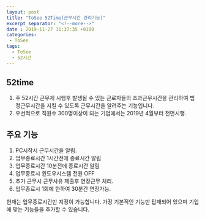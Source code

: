 ```yaml
---
layout: post
title: "ToSee 52Time(근무시간 관리기능)"
excerpt_separator: "<!--more-->"
date : 2019-11-27 11:37:35 +0100
categories:
 - ToSee
tags:
  - ToSee
  - 52시간
---
```


## 52time
1. 주 52시간 근무제 시행후 발생될 수 있는 근로자들의 초과근무시간을 관리하여 법정근무시간을 지킬 수 있도록 근무시간을 알려주는 기능입니다.
2. 우선적으로 직원수 300명이상이 되는 기업에서는 2019년 4월부터 전면시행.

## 주요 기능
1. PC시작시 근무시간을 알림.
2. 업무종료시간 1시간전에 종료시간 알림
3. 업무종료시간 10분전에 종료시간 알림
4. 업무종료시 윈도우시스템 전원 OFF
5. 추가 근무시 근무사유 제출후 연장근무 처리.
6. 업무종료시 1회에 한하여 30분간 연장가능.

현재는 업무종료시간만 지정이 가능합니다. 
가장 기본적인 기능만 탑재되어 있으며 기업에 맞는 기능들을 추가할 수 있습니다.

<!-- 추후 버전업데이트시에 1회성 단기 연장근무 시간 및 연장근무시 근무요청서 제출등에 대한 설정을 담당자가 변경할 수 있도록 구성할 예정입니다. 또한 근무시간 적용 예외 시스템을 매니저사이트에서 지정이 가능하도록 할 예정입니다. -->
